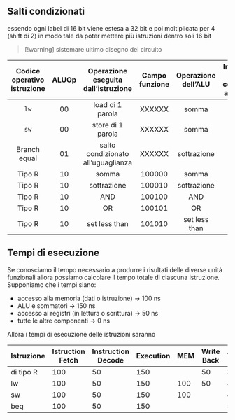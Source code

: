 ## Salti condizionati
essendo ogni label di 16 bit viene estesa a 32 bit e poi moltiplicata per 4 (shift di 2) in modo tale da poter mettere più istruzioni dentro soli 16 bit

> [!warning] sistemare ultimo disegno del circuito


| Codice operativo istruzione | ALUOp | Operazione eseguita dall’istruzione | Campo funzione | Operazione dell’ALU | Ingresso di controllo alla ALU |
|:---------------------------:|:-----:|:-----------------------------------:|:--------------:|:-------------------:|:------------------------------:|
|            `lw`             |  00   |          load di 1 parola           |     XXXXXX     |        somma        |              0010              |
|            `sw`             |  00   |          store di 1 parola          |     XXXXXX     |        somma        |              0010              |
|        Branch equal         |  01   | salto condizionato all’uguaglianza  |     XXXXXX     |     sottrazione     |              0110              |
|           Tipo R            |  10   |                somma                |     100000     |        somma        |              0010              |
|           Tipo R            |  10   |             sottrazione             |     100010     |     sottrazione     |              0110              |
|           Tipo R            |  10   |                 AND                 |     100100     |         AND         |              0000              |
|           Tipo R            |  10   |                 OR                  |     100101     |         OR          |              0001              |
|           Tipo R            |  10   |            set less than            |     101010     |    set less than    |              0111              |

## Tempi di esecuzione
Se conosciamo il tempo necessario a produrre i risultati delle diverse unità funzionali allora possiamo calcolare il tempo totale di ciascuna istruzione.
Supponiamo che i tempi siano:
- accesso alla memoria (dati o istruzione) → 100 ns
- ALU e sommatori → 150 ns
- accesso ai registri (in lettura o scrittura) → 50 ns
- tutte le altre componenti → 0 ns

Allora i tempi di esecuzione delle istruzioni saranno


| Istruzione | Istruction Fetch | Instruction Decode | Execution | MEM | Write Back | Totale |
| ---------- | ---------------- | ------------------ | --------- | --- | ---------- | ------ |
| di tipo R  | 100              | 50                 | 150       |     | 50         | 350    |
| lw         | 100              | 50                 | 150       | 100 | 50         | 450    |
| sw         | 100              | 50                 | 150       | 100 |            | 400    |
| beq        | 100              | 50                 | 150       |     |            | 500    |
